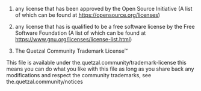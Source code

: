 1. any license that has been approved by the Open Source Initiative 
(A list of which can be found at https://opensource.org/licenses)

2. any license that has is qualified to be a free software license
by the Free Software Foundation (A list of which can be found at
https://www.gnu.org/licenses/license-list.html)

3. The Quetzal Community Trademark License™

This file is available under the.quetzal.community/trademark-license
this means you can do what you like with this file as long as you 
share back any modifications and respect the community trademarks, 
see the.quetzal.community/notices
